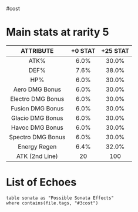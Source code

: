 #cost
# Main stats at rarity 5

|   **ATTRIBUTE**   | **+0 STAT** | **+25 STAT** |
| :---------------: | :---------: | :----------: |
|       ATK%        |    6.0%     |    30.0%     |
|       DEF%        |    7.6%     |    38.0%     |
|        HP%        |    6.0%     |    30.0%     |
|  Aero DMG Bonus   |    6.0%     |    30.0%     |
| Electro DMG Bonus |    6.0%     |    30.0%     |
| Fusion DMG Bonus  |    6.0%     |    30.0%     |
| Glacio DMG Bonus  |    6.0%     |    30.0%     |
|  Havoc DMG Bonus  |    6.0%     |    30.0%     |
| Spectro DMG Bonus |    6.0%     |    30.0%     |
|   Energy Regen    |    6.4%     |    32.0%     |
|  ATK (2nd Line)   |     20      |     100      |
# List of Echoes

```dataview
table sonata as "Possible Sonata Effects"
where contains(file.tags, "#3cost")
```
